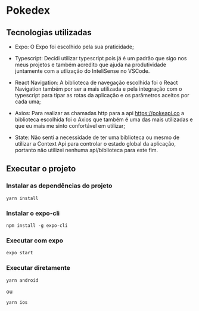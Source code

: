 # Pokedex

## Tecnologias utilizadas

- Expo: 
  O Expo foi escolhido pela sua praticidade;

- Typescript:
  Decidi utilizar typescript pois já é um padrão que sigo nos meus projetos e também acredito que ajuda na produtividade juntamente com a utlização do InteliSense no VSCode.

- React Navigation:
  A biblioteca de navegação escolhida foi o React Navigation também por ser a mais utilizada e pela integração com o typescript para tipar as rotas da aplicação e os parâmetros aceitos por cada uma;

- Axios:
  Para realizar as chamadas http para a api https://pokeapi.co a biblioteca escolhida foi o Axios que também é uma das mais utilizadas e que eu mais me sinto confortável em utilizar;

- State:
  Não senti a necessidade de ter uma biblioteca ou mesmo de utilizar a Context Api para controlar o estado global da aplicação, portanto não utilizei nenhuma api/biblioteca para este fim.

## Executar o projeto

### Instalar as dependências do projeto

`yarn install`

### Instalar o expo-cli

`npm install -g expo-cli`

### Executar com expo

`expo start`

### Executar diretamente

`yarn android`

ou

`yarn ios`
